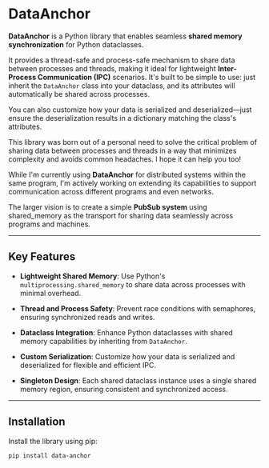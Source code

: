 # DataAnchor

**DataAnchor** is a Python library that enables seamless **shared memory synchronization** for Python dataclasses. 

It provides a thread-safe and process-safe mechanism to share data between processes and threads, making it ideal for lightweight **Inter-Process Communication (IPC)** scenarios. It's built to be simple to use: just inherit the `DataAnchor` class into your dataclass, and its attributes will automatically be shared across processes.

You can also customize how your data is serialized and deserialized—just ensure the deserialization results in a dictionary matching the class's attributes.

This library was born out of a personal need to solve the critical problem of sharing data between processes and threads in a way that minimizes complexity and avoids common headaches. I hope it can help you too!

While I'm currently using **DataAnchor** for distributed systems within the same program, I'm actively working on extending its capabilities to support communication across different programs and even networks.

The larger vision is to create a simple **PubSub system** using shared_memory as the transport for sharing data seamlessly across programs and machines.

---

## Key Features

- **Lightweight Shared Memory**:
  Use Python's `multiprocessing.shared_memory` to share data across processes with minimal overhead.
  
- **Thread and Process Safety**:
  Prevent race conditions with semaphores, ensuring synchronized reads and writes.

- **Dataclass Integration**:
  Enhance Python dataclasses with shared memory capabilities by inheriting from `DataAnchor`.

- **Custom Serialization**:
  Customize how your data is serialized and deserialized for flexible and efficient IPC.

- **Singleton Design**:
  Each shared dataclass instance uses a single shared memory region, ensuring consistent and synchronized access.

---

## Installation

Install the library using pip:

```bash
pip install data-anchor
